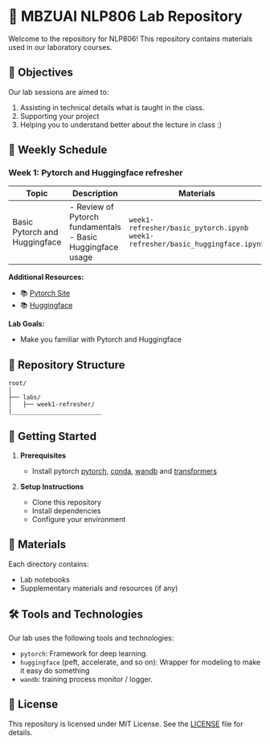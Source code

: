 # 🧪 MBZUAI NLP806 Lab Repository

Welcome to the repository for NLP806! This repository contains  materials used in our laboratory courses.

## 🎯 Objectives

Our lab sessions are aimed to:
1. Assisting in technical details what is taught in the class.
2. Supporting your project
3. Helping you to understand better about the lecture in class :)

## 📅 Weekly Schedule

### Week 1: Pytorch and Huggingface refresher

| Topic | Description | Materials | 
|-------|-------------|-----------|
| Basic Pytorch and Huggingface | - Review of Pytorch fundamentals <br> - Basic Huggingface usage  | `week1-refresher/basic_pytorch.ipynb`<br> `week1-refresher/basic_huggingface.ipynb` | 


**Additional Resources:**
- 📚 [Pytorch Site](https://pytorch.org/)
- 📚 [Huggingface](https://huggingface.co/)

**Lab Goals:**
- Make you familiar with Pytorch and Huggingface

## 📂 Repository Structure

```
root/
│
├── labs/
│   ├── week1-refresher/
|_________________________

```

## 🚀 Getting Started

1. **Prerequisites**
   -  Install pytorch [pytorch](https://pytorch.org/), [conda](https://github.com/conda-forge/miniforge), [wandb](https://wandb.ai/) and [transformers](https://huggingface.co/docs/transformers/en/installation)

2. **Setup Instructions**
   - Clone this repository
   - Install dependencies
   - Configure your environment

## 📝 Materials

Each directory contains:
- Lab notebooks
- Supplementary materials and resources (if any)

## 🛠️ Tools and Technologies

Our lab uses the following tools and technologies:
- `pytorch`: Framework for deep learning.
- `huggingface` (peft, accelerate, and so on): Wrapper for modeling to make it easy do something
- `wandb`: training process monitor / logger.

## 📄 License

This repository is licensed under MIT License. See the [LICENSE](LICENSE) file for details.

